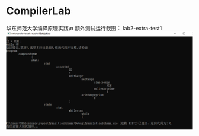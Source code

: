 # CompilerLab
华东师范大学编译原理实践\n
额外测试运行截图：
lab2-extra-test1
![image](https://github.com/InckieUltra/CompilerLab/blob/main/%E9%A2%9D%E5%A4%96%E6%B5%8B%E8%AF%95%E8%BF%90%E8%A1%8C%E6%88%AA%E5%9B%BE/lab2-extra-test1.png)
